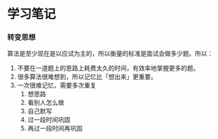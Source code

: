 # 学习笔记

### 转变思想

算法是至少现在是以应试为主的，所以衡量的标准是面试会做多少题。所以：

1. 不要在一道题上的思路上耗费太久的时间，有效率地掌握更多的题。
2. 很多算法很难想到，所以记忆比「想出来」更重要。
3. 一次很难记忆，需要多次重复
   1. 想思路
   2. 看别人怎么做
   3. 自己默写
   4. 过一段时间巩固
   5. 再过一段时间再巩固

